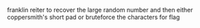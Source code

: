 franklin reiter to recover the large random number and then either coppersmith's short pad or bruteforce the characters for flag

